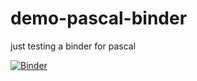 # demo-pascal-binder
just testing a binder for pascal

[![Binder](https://mybinder.org/badge_logo.svg)](https://mybinder.org/v2/gh/daigaku-sei/demo-pascal-binder.git/main)
